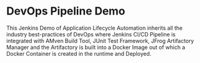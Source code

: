 # DevOps Pipeline Demo

This Jenkins Demo of Application Lifecycle Automation inherits all the industry best-practices of DevOps where Jenkins CI/CD Pipeline is integrated with AMven Build Tool, JUnit Test Framework, JFrog Artifactory Manager and the Artifactory is built into a Docker Image out of which a Docker Container is created in the runtime and Deployed.
